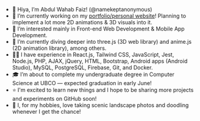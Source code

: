 - 👋 Hiya, I’m Abdul Wahab Faiz! (@namekeptanonymous)
- 🔭 I’m currently working on my [portfolio/personal website](https://www.namekeptanonymous.me/)! Planning to implement a lot more 2D animations & 3D visuals into it.
- 👀 I’m interested mainly in Front-end Web Development & Mobile App Development.
- 🌱 I’m currently diving deeper into three.js (3D web library) and anime.js (2D animation library), among others.
- 👨‍💻 I have experience in React.js, Tailwind CSS, JavaScript, Jest, Node.js, PHP, AJAX, jQuery, HTML, Bootstrap, Android apps (Android Studio), MySQL, PostgreSQL, Firebase, Git, and Docker.
- 🎓 I’m about to complete my undergraduate degree in Computer Science at UBCO — expected graduation in early June!
- ⭐️ I'm excited to learn new things and I hope to be sharing more projects and experiments on GitHub soon!
- 📸 I, for my hobbies, love taking scenic landscape photos and doodling whenever I get the chance!
